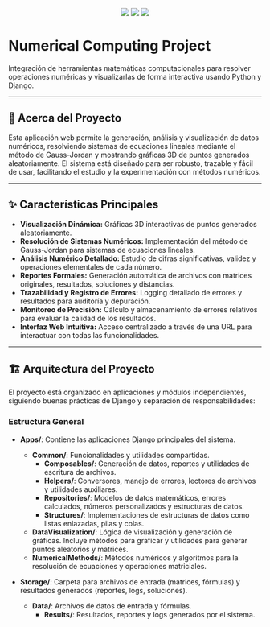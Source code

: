 <p align="center">
    <img src="https://img.shields.io/badge/Python-3.9%2B-blue?logo=python" />
    <img src="https://img.shields.io/badge/Django-5.2.4-green?logo=django" />
    <img src="https://img.shields.io/badge/Matplotlib-3.10.3-orange?logo=matplotlib" />
</p>

# Numerical Computing Project

Integración de herramientas matemáticas computacionales para resolver operaciones numéricas y visualizarlas de forma interactiva usando Python y Django.

---

## 🚀 Acerca del Proyecto

Esta aplicación web permite la generación, análisis y visualización de datos numéricos, resolviendo sistemas de ecuaciones lineales mediante el método de Gauss-Jordan y mostrando gráficas 3D de puntos generados aleatoriamente. El sistema está diseñado para ser robusto, trazable y fácil de usar, facilitando el estudio y la experimentación con métodos numéricos.

---

## ✨ Características Principales

- **Visualización Dinámica:** Gráficas 3D interactivas de puntos generados aleatoriamente.
- **Resolución de Sistemas Numéricos:** Implementación del método de Gauss-Jordan para sistemas de ecuaciones lineales.
- **Análisis Numérico Detallado:** Estudio de cifras significativas, validez y operaciones elementales de cada número.
- **Reportes Formales:** Generación automática de archivos con matrices originales, resultados, soluciones y distancias.
- **Trazabilidad y Registro de Errores:** Logging detallado de errores y resultados para auditoría y depuración.
- **Monitoreo de Precisión:** Cálculo y almacenamiento de errores relativos para evaluar la calidad de los resultados.
- **Interfaz Web Intuitiva:** Acceso centralizado a través de una URL para interactuar con todas las funcionalidades.

---

## 🏗️ Arquitectura del Proyecto

El proyecto está organizado en aplicaciones y módulos independientes, siguiendo buenas prácticas de Django y separación de responsabilidades:

### Estructura General

- **Apps/**: Contiene las aplicaciones Django principales del sistema.
    - **Common/**: Funcionalidades y utilidades compartidas.
        - **Composables/**: Generación de datos, reportes y utilidades de escritura de archivos.
        - **Helpers/**: Conversores, manejo de errores, lectores de archivos y utilidades auxiliares.
        - **Repositories/**: Modelos de datos matemáticos, errores calculados, números personalizados y estructuras de datos.
        - **Structures/**: Implementaciones de estructuras de datos como listas enlazadas, pilas y colas.
    - **DataVisualization/**: Lógica de visualización y generación de gráficas. Incluye métodos para graficar y utilidades para generar puntos aleatorios y matrices.
    - **NumericalMethods/**: Métodos numéricos y algoritmos para la resolución de ecuaciones y operaciones matriciales.

- **Storage/**: Carpeta para archivos de entrada (matrices, fórmulas) y resultados generados (reportes, logs, soluciones).
    - **Data/**: Archivos de datos de entrada y fórmulas.
        - **Results/**: Resultados, reportes y logs generados por el sistema.